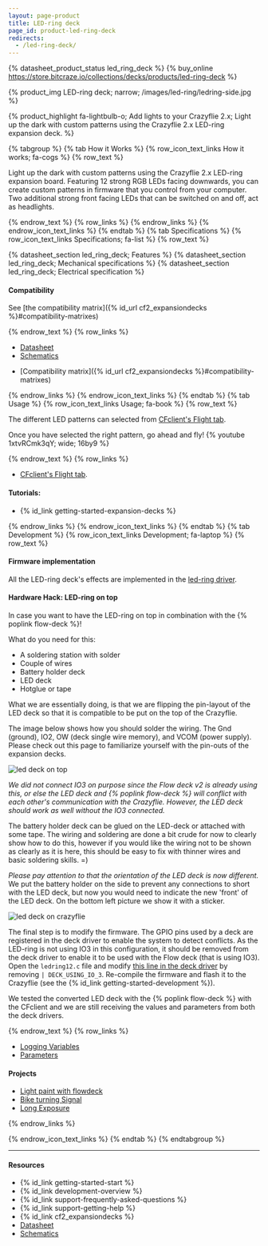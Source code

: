 ```yaml
---
layout: page-product
title: LED-ring deck
page_id: product-led-ring-deck
redirects:
  - /led-ring-deck/
---
```


{% datasheet_product_status led_ring_deck %}
{% buy_online https://store.bitcraze.io/collections/decks/products/led-ring-deck %}

{% product_img LED-ring deck; narrow;
/images/led-ring/ledring-side.jpg
%}

{% product_highlight
fa-lightbulb-o;
Add lights to your Crazyflie 2.x;
Light up the dark with custom patterns using the Crazyflie 2.x LED-ring expansion deck.
%}

{% tabgroup %}
{% tab How it Works %}
{% row_icon_text_links How it works; fa-cogs %}
{% row_text %}

Light up the dark with custom patterns using the Crazyflie 2.x LED-ring expansion board. Featuring 12 strong RGB LEDs facing downwards, you can create custom patterns in firmware that you control from your computer. Two additional strong front facing LEDs that can be switched on and off, act as headlights.

{% endrow_text %}
{% row_links %}
{% endrow_links %}
{% endrow_icon_text_links %}
{% endtab %}
{% tab Specifications %}
{% row_icon_text_links Specifications; fa-list %}
{% row_text %}

{% datasheet_section led_ring_deck; Features %}
{% datasheet_section led_ring_deck; Mechanical specifications %}
{% datasheet_section led_ring_deck; Electrical specification %}

#### Compatibility
See [the compatibility matrix]({% id_url cf2_expansiondecks %}#compatibility-matrixes)

{% endrow_text %}
{% row_links %}

- [Datasheet](/documentation/hardware/led_ring_deck/led_ring_deck-datasheet.pdf)
- [Schematics](/documentation/hardware/led_ring_deck/led-ring_revb.pdf)
* [Compatibility matrix]({% id_url cf2_expansiondecks %}#compatibility-matrixes)

{% endrow_links %}
{% endrow_icon_text_links %}
{% endtab %}
{% tab Usage %}
{% row_icon_text_links Usage; fa-book %}
{% row_text %}

The different LED patterns can selected from [CFclient's Flight tab](/documentation/repository/crazyflie-clients-python/master/userguides/userguide_client/flightcontrol_tab/).

Once you have selected the right pattern, go ahead and fly!
{% youtube 1xtvRCmk3qY; wide; 16by9 %}



{% endrow_text %}
{% row_links %}
- [CFclient's Flight tab](/documentation/repository/crazyflie-clients-python/master/userguides/userguide_client/flightcontrol_tab/).

#### Tutorials:

* {% id_link getting-started-expansion-decks %}


{% endrow_links %}
{% endrow_icon_text_links %}
{% endtab %}
{% tab Development %}
{% row_icon_text_links Development;  fa-laptop %}
{% row_text %}

#### Firmware implementation

All the LED-ring deck's effects are implemented in the [led-ring driver](https://github.com/bitcraze/crazyflie-firmware/blob/master/src/deck/drivers/src/ledring12.c).

#### Hardware Hack: LED-ring on top

In case you want to have the LED-ring on top in combination with the {% poplink flow-deck %}!

What do you need for this:

* A soldering station with solder
* Couple of wires
* Battery holder deck
* LED deck
* Hotglue or tape

What we are essentially doing, is that we are flipping the pin-layout of the LED deck so that it is compatible to be put on the top of the Crazyflie.

The image below shows how you should solder the wiring. The Gnd (ground), IO2, OW (deck single wire memory), and VCOM (power supply). Please check out this page to familiarize yourself with the pin-outs of the expansion decks.

![led deck on top](/images/led-ring/topleddeck.png)

_We did not connect IO3 on purpose since the Flow deck v2 is already using this, or else the LED deck and {% poplink flow-deck %} will conflict with each other's communication with the Crazyflie. However, the LED deck should work as well without the IO3 connected._

The battery holder deck can be glued on the LED-deck or attached with some tape. The wiring and soldering are done a bit crude for now to clearly show how to do this, however if you would like the wiring not to be shown as clearly as it is here, this should be easy to fix with thinner wires and basic soldering skills. =)

_Please pay attention to that the orientation of the LED deck is now different._ We put the battery holder on the side to prevent any connections to short with the LED deck, but now you would need to indicate the new 'front' of the LED deck. On the bottom left picture we show it with a sticker.

![led deck on crazyflie](/images/led-ring/leddecktopcrazyflie.png)

The final step is to modify the firmware. The GPIO pins used by a deck are registered in the deck driver to enable the system to detect conflicts. As the LED-ring is not using IO3 in this configuration,
it should be removed from the deck driver to enable it to be used with the Flow deck (that is using IO3). Open the `ledring12.c` file and modify [this line in the deck driver](https://github.com/bitcraze/crazyflie-firmware/blob/41a9c97569e565e927a0fe3b8f032dbcdb03aa1b/src/deck/drivers/src/ledring12.c#L1250) by removing `| DECK_USING_IO_3`. Re-compile the firmware and flash it to the Crazyflie (see the {% id_link getting-started-development %}).

We tested the converted LED deck with the {% poplink flow-deck %} with the CFclient and we are still receiving the values and parameters from both the deck drivers.

{% endrow_text %}
{% row_links %}

* [Logging Variables](/documentation/repository/crazyflie-firmware/master/api/logs/#ring)
* [Parameters](/documentation/repository/crazyflie-firmware/master/api/params/#ring)


#### Projects

* [Light paint with flowdeck](https://www.hackster.io/krichardsson/light-paint-with-a-drone-d050af)
* [Bike turning Signal](https://www.hackster.io/krichardsson/bike-turning-signal-75d988)
* [Long Exposure](https://www.hackster.io/chromebookbob/long-exposure-light-painting-2c4106)

{% endrow_links %}


{% endrow_icon_text_links %}
{% endtab %}
{% endtabgroup %}


---

#### Resources

- {% id_link getting-started-start %}
- {% id_link development-overview %}
- {% id_link support-frequently-asked-questions %}
- {% id_link support-getting-help %}
- {% id_link cf2_expansiondecks %}
- [Datasheet](/documentation/hardware/led_ring_deck/led_ring_deck-datasheet.pdf)
- [Schematics](/documentation/hardware/led_ring_deck/led-ring_revb.pdf)
